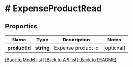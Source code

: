 # # ExpenseProductRead

## Properties

Name | Type | Description | Notes
------------ | ------------- | ------------- | -------------
**productId** | **string** | Expense product id | [optional]

[[Back to Model list]](../../README.md#models) [[Back to API list]](../../README.md#endpoints) [[Back to README]](../../README.md)
